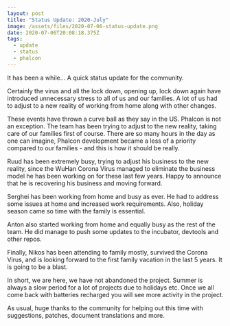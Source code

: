 ```yaml
---
layout: post
title: "Status Update: 2020-July"
image: /assets/files/2020-07-06-status-update.png
date: 2020-07-06T20:08:18.375Z
tags:
  - update 
  - status
  - phalcon
---
```

It has been a while... A quick status update for the community. 

<!--more-->

Certainly the virus and all the lock down, opening up, lock down again have introduced unnecessary stress to all of us and our families. A lot of us had to adjust to a new reality of working from home along with other changes.

These events have thrown a curve ball as they say in the US. Phalcon is not an exception. The team has been trying to adjust to the new reality, taking care of our families first of course. There are so many hours in the day as one can imagine, Phalcon development became a less of a priority compared to our families - and this is how it should be really.

Ruud has been extremely busy, trying to adjust his business to the new reality, since the WuHan Corona Virus managed to eliminate the business model he has been working on for these last few years. Happy to announce that he is recovering his business and moving forward.

Serghei has been working from home and busy as ever. He had to address some issues at home and increased work requirements. Also, holiday season came so time with the family is essential.

Anton also started working from home and equally busy as the rest of the team. He did manage to push some updates to the incubator, devtools and other repos. 

Finally, Nikos has been attending to family mostly, survived the Corona Virus, and is looking forward to the first family vacation in the last 5 years. It is going to be a blast.

In short, we are here, we have not abandoned the project. Summer is always a slow period for a lot of projects due to holidays etc. Once we all come back with batteries recharged you will see more activity in the project.

As usual, huge thanks to the community for helping out this time with suggestions, patches, document translations and more.

